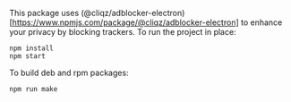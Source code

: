 This package uses (@cliqz/adblocker-electron)[https://www.npmjs.com/package/@cliqz/adblocker-electron] to enhance your privacy by blocking trackers.
To run the project in place:
```
npm install
npm start
```

To build deb and rpm packages:
```
npm run make
```


